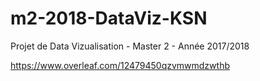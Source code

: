 # m2-2018-DataViz-KSN
Projet de Data Vizualisation - Master 2 - Année 2017/2018


https://www.overleaf.com/12479450qzvmwmdzwthb
